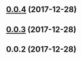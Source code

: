<a name="0.0.4"></a>
## [0.0.4](https://github.com/jgololicic/simple-ngx-policy/compare/v0.0.3...v0.0.4) (2017-12-28)



<a name="0.0.3"></a>
## [0.0.3](https://github.com/jgololicic/simple-ngx-policy/compare/v0.0.2...v0.0.3) (2017-12-28)



<a name="0.0.2"></a>
## 0.0.2 (2017-12-28)



